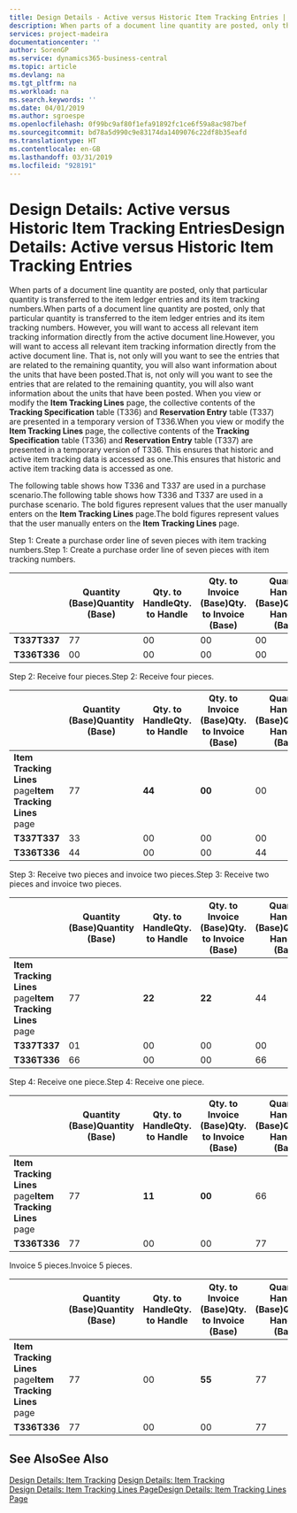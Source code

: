 ```yaml
---
title: Design Details - Active versus Historic Item Tracking Entries | Microsoft Docs
description: When parts of a document line quantity are posted, only that particular quantity is transferred to the item ledger entries and its item tracking numbers. However, you will want to access all relevant item tracking information directly from the active document line. That is, not only will you want to see the entries that are related to the remaining quantity, you will also want information about the units that have been posted. When you view or modify the **Item Tracking Lines** page, the collective contents of the **Tracking Specification** table (T336) and **Reservation Entry** table (T337) are presented in a temporary version of T336. This ensures that historic and active item tracking data is accessed as one.
services: project-madeira
documentationcenter: ''
author: SorenGP
ms.service: dynamics365-business-central
ms.topic: article
ms.devlang: na
ms.tgt_pltfrm: na
ms.workload: na
ms.search.keywords: ''
ms.date: 04/01/2019
ms.author: sgroespe
ms.openlocfilehash: 0f99bc9af80f1efa91892fc1ce6f59a8ac987bef
ms.sourcegitcommit: bd78a5d990c9e83174da1409076c22df8b35eafd
ms.translationtype: HT
ms.contentlocale: en-GB
ms.lasthandoff: 03/31/2019
ms.locfileid: "928191"
---
```

# <a name="design-details-active-versus-historic-item-tracking-entries"></a><span data-ttu-id="c664a-107">Design Details: Active versus Historic Item Tracking Entries</span><span class="sxs-lookup"><span data-stu-id="c664a-107">Design Details: Active versus Historic Item Tracking Entries</span></span>
<span data-ttu-id="c664a-108">When parts of a document line quantity are posted, only that particular quantity is transferred to the item ledger entries and its item tracking numbers.</span><span class="sxs-lookup"><span data-stu-id="c664a-108">When parts of a document line quantity are posted, only that particular quantity is transferred to the item ledger entries and its item tracking numbers.</span></span> <span data-ttu-id="c664a-109">However, you will want to access all relevant item tracking information directly from the active document line.</span><span class="sxs-lookup"><span data-stu-id="c664a-109">However, you will want to access all relevant item tracking information directly from the active document line.</span></span> <span data-ttu-id="c664a-110">That is, not only will you want to see the entries that are related to the remaining quantity, you will also want information about the units that have been posted.</span><span class="sxs-lookup"><span data-stu-id="c664a-110">That is, not only will you want to see the entries that are related to the remaining quantity, you will also want information about the units that have been posted.</span></span> <span data-ttu-id="c664a-111">When you view or modify the **Item Tracking Lines** page, the collective contents of the **Tracking Specification** table (T336) and **Reservation Entry** table (T337) are presented in a temporary version of T336.</span><span class="sxs-lookup"><span data-stu-id="c664a-111">When you view or modify the **Item Tracking Lines** page, the collective contents of the **Tracking Specification** table (T336) and **Reservation Entry** table (T337) are presented in a temporary version of T336.</span></span> <span data-ttu-id="c664a-112">This ensures that historic and active item tracking data is accessed as one.</span><span class="sxs-lookup"><span data-stu-id="c664a-112">This ensures that historic and active item tracking data is accessed as one.</span></span>  

 <span data-ttu-id="c664a-113">The following table shows how T336 and T337 are used in a purchase scenario.</span><span class="sxs-lookup"><span data-stu-id="c664a-113">The following table shows how T336 and T337 are used in a purchase scenario.</span></span> <span data-ttu-id="c664a-114">The bold figures represent values that the user manually enters on the **Item Tracking Lines** page.</span><span class="sxs-lookup"><span data-stu-id="c664a-114">The bold figures represent values that the user manually enters on the **Item Tracking Lines** page.</span></span>  

 <span data-ttu-id="c664a-115">Step 1: Create a purchase order line of seven pieces with item tracking numbers.</span><span class="sxs-lookup"><span data-stu-id="c664a-115">Step 1: Create a purchase order line of seven pieces with item tracking numbers.</span></span>  

||<span data-ttu-id="c664a-116">**Quantity (Base)**</span><span class="sxs-lookup"><span data-stu-id="c664a-116">**Quantity (Base)**</span></span>|<span data-ttu-id="c664a-117">**Qty. to Handle**</span><span class="sxs-lookup"><span data-stu-id="c664a-117">**Qty. to Handle**</span></span>|<span data-ttu-id="c664a-118">**Qty. to Invoice (Base)**</span><span class="sxs-lookup"><span data-stu-id="c664a-118">**Qty. to Invoice (Base)**</span></span>|<span data-ttu-id="c664a-119">**Quantity Handled (Base)**</span><span class="sxs-lookup"><span data-stu-id="c664a-119">**Quantity Handled (Base)**</span></span>|<span data-ttu-id="c664a-120">**Quantity Invoiced (Base)**</span><span class="sxs-lookup"><span data-stu-id="c664a-120">**Quantity Invoiced (Base)**</span></span>|  
|-|----------------------------------------------|--------------------------------------------|------------------------------------------------------|-------------------------------------------------------|--------------------------------------------------------|  
|<span data-ttu-id="c664a-121">**T337**</span><span class="sxs-lookup"><span data-stu-id="c664a-121">**T337**</span></span>|<span data-ttu-id="c664a-122">7</span><span class="sxs-lookup"><span data-stu-id="c664a-122">7</span></span>|<span data-ttu-id="c664a-123">0</span><span class="sxs-lookup"><span data-stu-id="c664a-123">0</span></span>|<span data-ttu-id="c664a-124">0</span><span class="sxs-lookup"><span data-stu-id="c664a-124">0</span></span>|<span data-ttu-id="c664a-125">0</span><span class="sxs-lookup"><span data-stu-id="c664a-125">0</span></span>|<span data-ttu-id="c664a-126">0</span><span class="sxs-lookup"><span data-stu-id="c664a-126">0</span></span>|  
|<span data-ttu-id="c664a-127">**T336**</span><span class="sxs-lookup"><span data-stu-id="c664a-127">**T336**</span></span>|<span data-ttu-id="c664a-128">0</span><span class="sxs-lookup"><span data-stu-id="c664a-128">0</span></span>|<span data-ttu-id="c664a-129">0</span><span class="sxs-lookup"><span data-stu-id="c664a-129">0</span></span>|<span data-ttu-id="c664a-130">0</span><span class="sxs-lookup"><span data-stu-id="c664a-130">0</span></span>|<span data-ttu-id="c664a-131">0</span><span class="sxs-lookup"><span data-stu-id="c664a-131">0</span></span>|<span data-ttu-id="c664a-132">0</span><span class="sxs-lookup"><span data-stu-id="c664a-132">0</span></span>|  

 <span data-ttu-id="c664a-133">Step 2: Receive four pieces.</span><span class="sxs-lookup"><span data-stu-id="c664a-133">Step 2: Receive four pieces.</span></span>  

||<span data-ttu-id="c664a-134">**Quantity (Base)**</span><span class="sxs-lookup"><span data-stu-id="c664a-134">**Quantity (Base)**</span></span>|<span data-ttu-id="c664a-135">**Qty. to Handle**</span><span class="sxs-lookup"><span data-stu-id="c664a-135">**Qty. to Handle**</span></span>|<span data-ttu-id="c664a-136">**Qty. to Invoice (Base)**</span><span class="sxs-lookup"><span data-stu-id="c664a-136">**Qty. to Invoice (Base)**</span></span>|<span data-ttu-id="c664a-137">**Quantity Handled (Base)**</span><span class="sxs-lookup"><span data-stu-id="c664a-137">**Quantity Handled (Base)**</span></span>|<span data-ttu-id="c664a-138">**Quantity Invoiced (Base)**</span><span class="sxs-lookup"><span data-stu-id="c664a-138">**Quantity Invoiced (Base)**</span></span>|  
|-|----------------------------------------------|--------------------------------------------|------------------------------------------------------|-------------------------------------------------------|--------------------------------------------------------|  
|<span data-ttu-id="c664a-139">**Item Tracking Lines** page</span><span class="sxs-lookup"><span data-stu-id="c664a-139">**Item Tracking Lines** page</span></span>|<span data-ttu-id="c664a-140">7</span><span class="sxs-lookup"><span data-stu-id="c664a-140">7</span></span>|<span data-ttu-id="c664a-141">**4**</span><span class="sxs-lookup"><span data-stu-id="c664a-141">**4**</span></span>|<span data-ttu-id="c664a-142">**0**</span><span class="sxs-lookup"><span data-stu-id="c664a-142">**0**</span></span>|<span data-ttu-id="c664a-143">0</span><span class="sxs-lookup"><span data-stu-id="c664a-143">0</span></span>|<span data-ttu-id="c664a-144">0</span><span class="sxs-lookup"><span data-stu-id="c664a-144">0</span></span>|  
|<span data-ttu-id="c664a-145">**T337**</span><span class="sxs-lookup"><span data-stu-id="c664a-145">**T337**</span></span>|<span data-ttu-id="c664a-146">3</span><span class="sxs-lookup"><span data-stu-id="c664a-146">3</span></span>|<span data-ttu-id="c664a-147">0</span><span class="sxs-lookup"><span data-stu-id="c664a-147">0</span></span>|<span data-ttu-id="c664a-148">0</span><span class="sxs-lookup"><span data-stu-id="c664a-148">0</span></span>|<span data-ttu-id="c664a-149">0</span><span class="sxs-lookup"><span data-stu-id="c664a-149">0</span></span>|<span data-ttu-id="c664a-150">0</span><span class="sxs-lookup"><span data-stu-id="c664a-150">0</span></span>|  
|<span data-ttu-id="c664a-151">**T336**</span><span class="sxs-lookup"><span data-stu-id="c664a-151">**T336**</span></span>|<span data-ttu-id="c664a-152">4</span><span class="sxs-lookup"><span data-stu-id="c664a-152">4</span></span>|<span data-ttu-id="c664a-153">0</span><span class="sxs-lookup"><span data-stu-id="c664a-153">0</span></span>|<span data-ttu-id="c664a-154">0</span><span class="sxs-lookup"><span data-stu-id="c664a-154">0</span></span>|<span data-ttu-id="c664a-155">4</span><span class="sxs-lookup"><span data-stu-id="c664a-155">4</span></span>|<span data-ttu-id="c664a-156">0</span><span class="sxs-lookup"><span data-stu-id="c664a-156">0</span></span>|  

 <span data-ttu-id="c664a-157">Step 3: Receive two pieces and invoice two pieces.</span><span class="sxs-lookup"><span data-stu-id="c664a-157">Step 3: Receive two pieces and invoice two pieces.</span></span>  

||<span data-ttu-id="c664a-158">**Quantity (Base)**</span><span class="sxs-lookup"><span data-stu-id="c664a-158">**Quantity (Base)**</span></span>|<span data-ttu-id="c664a-159">**Qty. to Handle**</span><span class="sxs-lookup"><span data-stu-id="c664a-159">**Qty. to Handle**</span></span>|<span data-ttu-id="c664a-160">**Qty. to Invoice (Base)**</span><span class="sxs-lookup"><span data-stu-id="c664a-160">**Qty. to Invoice (Base)**</span></span>|<span data-ttu-id="c664a-161">**Quantity Handled (Base)**</span><span class="sxs-lookup"><span data-stu-id="c664a-161">**Quantity Handled (Base)**</span></span>|<span data-ttu-id="c664a-162">**Quantity Invoiced (Base)**</span><span class="sxs-lookup"><span data-stu-id="c664a-162">**Quantity Invoiced (Base)**</span></span>|  
|-|----------------------------------------------|--------------------------------------------|------------------------------------------------------|-------------------------------------------------------|--------------------------------------------------------|  
|<span data-ttu-id="c664a-163">**Item Tracking Lines** page</span><span class="sxs-lookup"><span data-stu-id="c664a-163">**Item Tracking Lines** page</span></span>|<span data-ttu-id="c664a-164">7</span><span class="sxs-lookup"><span data-stu-id="c664a-164">7</span></span>|<span data-ttu-id="c664a-165">**2**</span><span class="sxs-lookup"><span data-stu-id="c664a-165">**2**</span></span>|<span data-ttu-id="c664a-166">**2**</span><span class="sxs-lookup"><span data-stu-id="c664a-166">**2**</span></span>|<span data-ttu-id="c664a-167">4</span><span class="sxs-lookup"><span data-stu-id="c664a-167">4</span></span>|<span data-ttu-id="c664a-168">0</span><span class="sxs-lookup"><span data-stu-id="c664a-168">0</span></span>|  
|<span data-ttu-id="c664a-169">**T337**</span><span class="sxs-lookup"><span data-stu-id="c664a-169">**T337**</span></span>|<span data-ttu-id="c664a-170">0</span><span class="sxs-lookup"><span data-stu-id="c664a-170">1</span></span>|<span data-ttu-id="c664a-171">0</span><span class="sxs-lookup"><span data-stu-id="c664a-171">0</span></span>|<span data-ttu-id="c664a-172">0</span><span class="sxs-lookup"><span data-stu-id="c664a-172">0</span></span>|<span data-ttu-id="c664a-173">0</span><span class="sxs-lookup"><span data-stu-id="c664a-173">0</span></span>|<span data-ttu-id="c664a-174">0</span><span class="sxs-lookup"><span data-stu-id="c664a-174">0</span></span>|  
|<span data-ttu-id="c664a-175">**T336**</span><span class="sxs-lookup"><span data-stu-id="c664a-175">**T336**</span></span>|<span data-ttu-id="c664a-176">6</span><span class="sxs-lookup"><span data-stu-id="c664a-176">6</span></span>|<span data-ttu-id="c664a-177">0</span><span class="sxs-lookup"><span data-stu-id="c664a-177">0</span></span>|<span data-ttu-id="c664a-178">0</span><span class="sxs-lookup"><span data-stu-id="c664a-178">0</span></span>|<span data-ttu-id="c664a-179">6</span><span class="sxs-lookup"><span data-stu-id="c664a-179">6</span></span>|<span data-ttu-id="c664a-180">2</span><span class="sxs-lookup"><span data-stu-id="c664a-180">2</span></span>|  

 <span data-ttu-id="c664a-181">Step 4: Receive one piece.</span><span class="sxs-lookup"><span data-stu-id="c664a-181">Step 4: Receive one piece.</span></span>  

||<span data-ttu-id="c664a-182">**Quantity (Base)**</span><span class="sxs-lookup"><span data-stu-id="c664a-182">**Quantity (Base)**</span></span>|<span data-ttu-id="c664a-183">**Qty. to Handle**</span><span class="sxs-lookup"><span data-stu-id="c664a-183">**Qty. to Handle**</span></span>|<span data-ttu-id="c664a-184">**Qty. to Invoice (Base)**</span><span class="sxs-lookup"><span data-stu-id="c664a-184">**Qty. to Invoice (Base)**</span></span>|<span data-ttu-id="c664a-185">**Quantity Handled (Base)**</span><span class="sxs-lookup"><span data-stu-id="c664a-185">**Quantity Handled (Base)**</span></span>|<span data-ttu-id="c664a-186">**Quantity Invoiced (Base)**</span><span class="sxs-lookup"><span data-stu-id="c664a-186">**Quantity Invoiced (Base)**</span></span>|  
|-|----------------------------------------------|--------------------------------------------|------------------------------------------------------|-------------------------------------------------------|--------------------------------------------------------|  
|<span data-ttu-id="c664a-187">**Item Tracking Lines** page</span><span class="sxs-lookup"><span data-stu-id="c664a-187">**Item Tracking Lines** page</span></span>|<span data-ttu-id="c664a-188">7</span><span class="sxs-lookup"><span data-stu-id="c664a-188">7</span></span>|<span data-ttu-id="c664a-189">**1**</span><span class="sxs-lookup"><span data-stu-id="c664a-189">**1**</span></span>|<span data-ttu-id="c664a-190">**0**</span><span class="sxs-lookup"><span data-stu-id="c664a-190">**0**</span></span>|<span data-ttu-id="c664a-191">6</span><span class="sxs-lookup"><span data-stu-id="c664a-191">6</span></span>|<span data-ttu-id="c664a-192">2</span><span class="sxs-lookup"><span data-stu-id="c664a-192">2</span></span>|  
|<span data-ttu-id="c664a-193">**T336**</span><span class="sxs-lookup"><span data-stu-id="c664a-193">**T336**</span></span>|<span data-ttu-id="c664a-194">7</span><span class="sxs-lookup"><span data-stu-id="c664a-194">7</span></span>|<span data-ttu-id="c664a-195">0</span><span class="sxs-lookup"><span data-stu-id="c664a-195">0</span></span>|<span data-ttu-id="c664a-196">0</span><span class="sxs-lookup"><span data-stu-id="c664a-196">0</span></span>|<span data-ttu-id="c664a-197">7</span><span class="sxs-lookup"><span data-stu-id="c664a-197">7</span></span>|<span data-ttu-id="c664a-198">2</span><span class="sxs-lookup"><span data-stu-id="c664a-198">2</span></span>|  

 <span data-ttu-id="c664a-199">Invoice 5 pieces.</span><span class="sxs-lookup"><span data-stu-id="c664a-199">Invoice 5 pieces.</span></span>  

||<span data-ttu-id="c664a-200">**Quantity (Base)**</span><span class="sxs-lookup"><span data-stu-id="c664a-200">**Quantity (Base)**</span></span>|<span data-ttu-id="c664a-201">**Qty. to Handle**</span><span class="sxs-lookup"><span data-stu-id="c664a-201">**Qty. to Handle**</span></span>|<span data-ttu-id="c664a-202">**Qty. to Invoice (Base)**</span><span class="sxs-lookup"><span data-stu-id="c664a-202">**Qty. to Invoice (Base)**</span></span>|<span data-ttu-id="c664a-203">**Quantity Handled (Base)**</span><span class="sxs-lookup"><span data-stu-id="c664a-203">**Quantity Handled (Base)**</span></span>|<span data-ttu-id="c664a-204">**Quantity Invoiced (Base)**</span><span class="sxs-lookup"><span data-stu-id="c664a-204">**Quantity Invoiced (Base)**</span></span>|  
|-|----------------------------------------------|--------------------------------------------|------------------------------------------------------|-------------------------------------------------------|--------------------------------------------------------|  
|<span data-ttu-id="c664a-205">**Item Tracking Lines** page</span><span class="sxs-lookup"><span data-stu-id="c664a-205">**Item Tracking Lines** page</span></span>|<span data-ttu-id="c664a-206">7</span><span class="sxs-lookup"><span data-stu-id="c664a-206">7</span></span>|<span data-ttu-id="c664a-207">0</span><span class="sxs-lookup"><span data-stu-id="c664a-207">0</span></span>|<span data-ttu-id="c664a-208">**5**</span><span class="sxs-lookup"><span data-stu-id="c664a-208">**5**</span></span>|<span data-ttu-id="c664a-209">7</span><span class="sxs-lookup"><span data-stu-id="c664a-209">7</span></span>|<span data-ttu-id="c664a-210">2</span><span class="sxs-lookup"><span data-stu-id="c664a-210">2</span></span>|  
|<span data-ttu-id="c664a-211">**T336**</span><span class="sxs-lookup"><span data-stu-id="c664a-211">**T336**</span></span>|<span data-ttu-id="c664a-212">7</span><span class="sxs-lookup"><span data-stu-id="c664a-212">7</span></span>|<span data-ttu-id="c664a-213">0</span><span class="sxs-lookup"><span data-stu-id="c664a-213">0</span></span>|<span data-ttu-id="c664a-214">0</span><span class="sxs-lookup"><span data-stu-id="c664a-214">0</span></span>|<span data-ttu-id="c664a-215">7</span><span class="sxs-lookup"><span data-stu-id="c664a-215">7</span></span>|<span data-ttu-id="c664a-216">7</span><span class="sxs-lookup"><span data-stu-id="c664a-216">7</span></span>|  

## <a name="see-also"></a><span data-ttu-id="c664a-217">See Also</span><span class="sxs-lookup"><span data-stu-id="c664a-217">See Also</span></span>  
 <span data-ttu-id="c664a-218">[Design Details: Item Tracking](design-details-item-tracking.md) </span><span class="sxs-lookup"><span data-stu-id="c664a-218">[Design Details: Item Tracking](design-details-item-tracking.md) </span></span>  
 [<span data-ttu-id="c664a-219">Design Details: Item Tracking Lines Page</span><span class="sxs-lookup"><span data-stu-id="c664a-219">Design Details: Item Tracking Lines Page</span></span>](design-details-item-tracking-lines-window.md)
